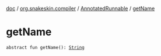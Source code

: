 [doc](../../index.md) / [org.snakeskin.compiler](../index.md) / [AnnotatedRunnable](index.md) / [getName](./get-name.md)

# getName

`abstract fun getName(): `[`String`](https://kotlinlang.org/api/latest/jvm/stdlib/kotlin/-string/index.html)